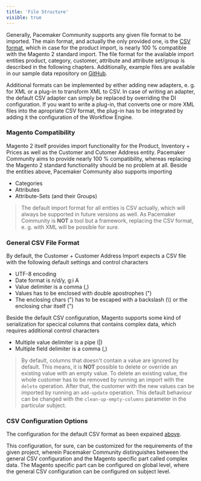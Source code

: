 ```yaml
---
title: 'File Structure'
visible: true
---
```


Generally, Pacemaker Community supports any given file format to be imported. The main format, and actually the only provided one, is the [CSV format](https://tools.ietf.org/html/rfc4180), which in case for the product import, is nearly 100 % compatible with the Magento 2 standard import. The file format for the available import entities product, category, customer, attribute and attribute set/group is described in the following chapters. Additionally, example files are available in our sample data repository on [GitHub](https://github.com/techdivision/import-sample-data).

Additional formats can be implemented by either adding new adapters, e. g. for XML or a plug-in to transform XML to CSV. In case of writing an adapter, the default CSV adapter can simply be replaced by overriding the DI configuration. If you want to write a plug-in, that converts one or more XML files into the apropriate CSV format, the plug-in has to be integrated by adding it the configuration of the Workflow Engine.

### Magento Compatibility

Magento 2 itself provides import functionality for the Product, Inventory + Prices as well as the Customer and Cutomer Address entity. Pacemaker Community aims to provide nearly 100 % compatibility, whereas replacing the Magento 2 standard functionality should be no problem at all. Beside the entities above, Pacemaker Community also supports importing

* Categories
* Attributes
* Attribute-Sets (and their Groups)

> The default import format for all entties is CSV actually, which will always be supported in future versions as well. As Pacemaker Community is **NOT** a tool but a framework, replacing the CSV format, e. g. with XML will be possible for sure.

### General CSV File Format

By default, the Customer + Customer Address Import expects a CSV file with the following default settings and control characters

* UTF-8 encoding
* Date format is n/d/y, g:i A
* Value delimiter is a comma (,)
* Values has to be enclosed with double apostrophes (")
* The enclosing chars (") has to be escaped with a backslash (\\) or the enclosing char itself (")

Beside the default CSV configuration, Magento supports some kind of serialization for specical columns that contains complex data, which requires additional control characters

* Multiple value delimiter is a pipe (|)
* Multiple field delimiter is a comma (,)

> By default, columns that doesn't contain a value are ignored by default. This means, it is **NOT** possible to delete or override an existing value with an empty value. To delete an existing value, the whole customer has to be removed by running an import with the `delete` operation. After that, the customer with the new values can be imported by running an `add-update` operation. This default behaviour can be changed with the `clean-up-empty-columns` parameter in the particular subject.

### CSV Configuration Options

The configuration for the default CSV format as been expained [above](#general-csv-file-format).

This configuration, for sure, can be customized for the requirements of the given project, wherein Pacemaker Community distinguishes between the general CSV configuration and the Magento specific part called complex data. The Magento specific part can be configured on global level, where the general CSV configuration can be configured on subject level. 


